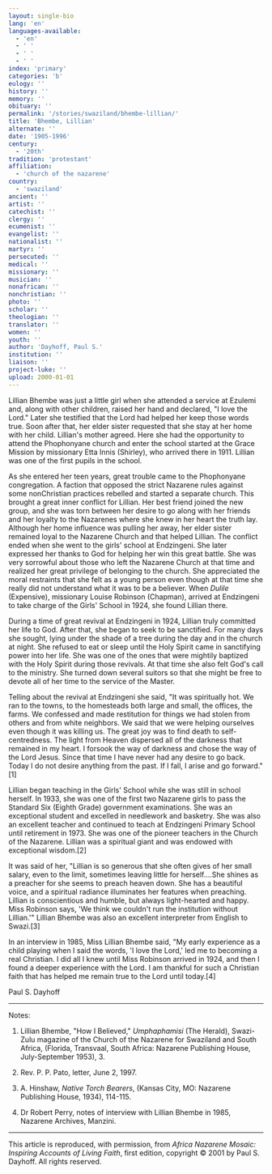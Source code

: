```yaml
---
layout: single-bio
lang: 'en'
languages-available:
  - 'en'
  - ' '
  - ' '
  - ' '
index: 'primary'
categories: 'b'
eulogy: ''
history: ''
memory: ''
obituary: ''
permalink: '/stories/swaziland/bhembe-lillian/'
title: 'Bhembe, Lillian'
alternate: ''
date: '1905-1996'
century:
  - '20th'
tradition: 'protestant'
affiliation:
  - 'church of the nazarene'
country:
  - 'swaziland'
ancient: ''
artist: ''
catechist: ''
clergy: ''
ecumenist: ''
evangelist: ''
nationalist: ''
martyr: ''
persecuted: ''
medical: ''
missionary: ''
musician: ''
nonafrican: ''
nonchristian: ''
photo: ''
scholar: ''
theologian: ''
translator: ''
women: ''
youth: ''
author: 'Dayhoff, Paul S.'
institution: ''
liaison: ''
project-luke: ''
upload: 2000-01-01
---
```



Lillian Bhembe was just a little girl when she attended a service at Ezulemi  and, along with other children, raised her hand and declared, "I love the Lord."  Later she testified that the Lord had helped her keep those words true.  Soon after that, her elder sister requested that she stay at her home with her child.  Lillian's mother agreed.  Here she had the opportunity to attend the Phophonyane church and enter the school started at the Grace Mission  by missionary Etta Innis (Shirley), who arrived there in 1911.  Lillian was one of the first pupils in the school.

As she entered her teen years, great trouble came to the Phophonyane congregation.  A faction that opposed the strict Nazarene rules against some nonChristian practices rebelled and started a separate church.  This brought a great inner conflict for Lillian.  Her best friend joined the new group, and she was torn between her desire to go along with her friends and her loyalty to the Nazarenes where she knew in her heart the truth lay.  Although her home influence was pulling her away, her elder sister remained loyal to the Nazarene Church and that helped Lillian. The conflict ended when she went to the girls' school at Endzingeni.   She later expressed her thanks to God for helping her win this great battle.  She was very sorrowful about those who left the Nazarene Church at that time and realized her great privilege of belonging to the church.  She appreciated the moral restraints that she felt as a young person even though at that time she really did not understand what it was to be a believer.   When  *Dulile* (Expensive), missionary Louise Robinson (Chapman), arrived at Endzingeni to take charge of the Girls' School in 1924, she found Lillian there.

During a time of great revival at Endzingeni in 1924, Lillian truly committed her life to God.  After that, she began to seek to be sanctified.  For many days she sought, lying under the shade of a tree during the day and in the church at night.  She refused to eat or sleep until the Holy Spirit came in sanctifying power into her life.  She was one of the ones that were mightily baptized with the Holy Spirit during those revivals. At that time she also felt God's call to the ministry.  She turned down several suitors so that she might be free to devote all of her time to the service of the Master.

Telling about the revival at Endzingeni she said, "It was spiritually hot.  We ran to the towns, to the homesteads both large and small, the offices, the farms.  We confessed and made restitution for things we had stolen from others and from white neighbors.  We said that we were helping ourselves even though it was killing us.  The great joy was to find death to self-centredness.  The light from Heaven dispersed all of the darkness that remained in my heart.  I forsook the way of darkness and chose the way of the Lord Jesus.  Since that time I have never had any desire to go back.  Today I do not desire anything from the past.  If I fall, I arise and go forward."[1]

Lillian began teaching in the Girls' School while she was still in school herself.  In 1933, she was one of the first two Nazarene girls to pass the Standard Six (Eighth Grade) government examinations.  She was an exceptional student and excelled in needlework and basketry.  She was also an excellent teacher and continued to teach at Endzingeni Primary School until retirement in 1973.  She was one of the pioneer teachers in the Church of the Nazarene.  Lillian  was a spiritual giant and was endowed with exceptional wisdom.[2]

It was said of her, "Lillian is so generous that she often gives of her small salary, even to the limit, sometimes leaving little for herself....She shines as a preacher for she seems to preach heaven down.  She has a beautiful voice, and a spiritual radiance illuminates her features when preaching.  Lillian is conscientious and humble, but always light-hearted and happy.  Miss Robinson says, 'We think we couldn't run the institution without Lillian.'"   Lillian Bhembe was also an excellent interpreter from English to Swazi.[3]

In an interview in 1985, Miss Lillian Bhembe said, "My early experience as a child playing when I said the words, 'I love the Lord,' led me to becoming a real Christian.  I did all I knew until Miss Robinson arrived in 1924, and then I found a deeper experience with the Lord.  I am thankful for such a Christian faith that has helped me remain true to the Lord until today.[4]

Paul S. Dayhoff

---

Notes:

1. Lillian Bhembe, "How I Believed," *Umphaphamisi* (The Herald), Swazi-Zulu magazine of the Church of the Nazarene for Swaziland and South Africa, (Florida, Transvaal, South Africa: Nazarene Publishing House, July-September 1953), 3.

2. Rev. P. P. Pato, letter, June 2, 1997.

3. A. Hinshaw, *Native Torch Bearers*, (Kansas City, MO: Nazarene Publishing House, 1934), 114-115.

4. Dr Robert Perry, notes of interview with Lillian Bhembe in 1985, Nazarene Archives, Manzini.

---

This article is reproduced, with permission, from *Africa Nazarene Mosaic: Inspiring Accounts of Living Faith*, first edition, copyright &copy; 2001 by Paul S. Dayhoff.  All rights reserved.